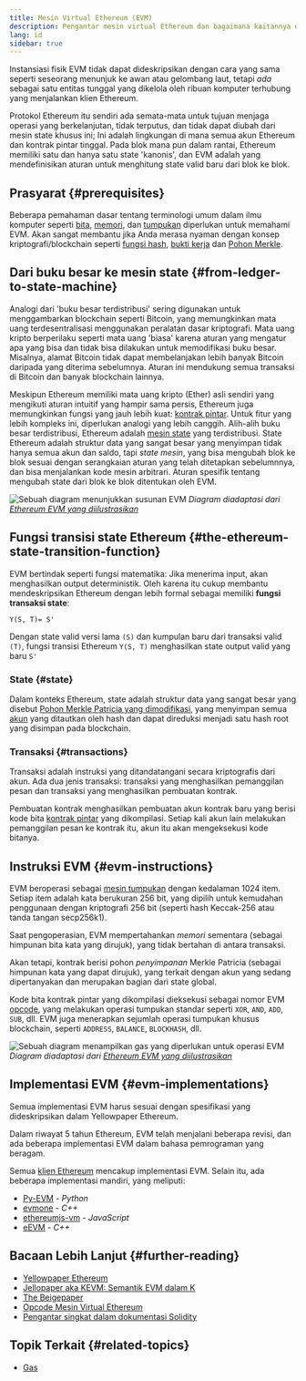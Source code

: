 ```yaml
---
title: Mesin Virtual Ethereum (EVM)
description: Pengantar mesin virtual Ethereum dan bagaimana kaitannya dengan state, transaksi, dan kontrak pintar.
lang: id
sidebar: true
---
```


Instansiasi fisik EVM tidak dapat dideskripsikan dengan cara yang sama seperti seseorang menunjuk ke awan atau gelombang laut, tetapi _ada_ sebagai satu entitas tunggal yang dikelola oleh ribuan komputer terhubung yang menjalankan klien Ethereum.

Protokol Ethereum itu sendiri ada semata-mata untuk tujuan menjaga operasi yang berkelanjutan, tidak terputus, dan tidak dapat diubah dari mesin state khusus ini; Ini adalah lingkungan di mana semua akun Ethereum dan kontrak pintar tinggal. Pada blok mana pun dalam rantai, Ethereum memiliki satu dan hanya satu state 'kanonis', dan EVM adalah yang mendefinisikan aturan untuk menghitung state valid baru dari blok ke blok.

## Prasyarat {#prerequisites}

Beberapa pemahaman dasar tentang terminologi umum dalam ilmu komputer seperti [bita](https://wikipedia.org/wiki/Byte), [memori](https://wikipedia.org/wiki/Computer_memory), dan [tumpukan](<https://wikipedia.org/wiki/Stack_(abstract_data_type)>) diperlukan untuk memahami EVM. Akan sangat membantu jika Anda merasa nyaman dengan konsep kriptografi/blockchain seperti [fungsi hash](https://wikipedia.org/wiki/Cryptographic_hash_function), [bukti kerja](https://wikipedia.org/wiki/Proof_of_work) dan [Pohon Merkle](https://wikipedia.org/wiki/Merkle_tree).

## Dari buku besar ke mesin state {#from-ledger-to-state-machine}

Analogi dari 'buku besar terdistribusi' sering digunakan untuk menggambarkan blockchain seperti Bitcoin, yang memungkinkan mata uang terdesentralisasi menggunakan peralatan dasar kriptografi. Mata uang kripto berperilaku seperti mata uang 'biasa' karena aturan yang mengatur apa yang bisa dan tidak bisa dilakukan untuk memodifikasi buku besar. Misalnya, alamat Bitcoin tidak dapat membelanjakan lebih banyak Bitcoin daripada yang diterima sebelumnya. Aturan ini mendukung semua transaksi di Bitcoin dan banyak blockchain lainnya.

Meskipun Ethereum memiliki mata uang kripto (Ether) asli sendiri yang mengikuti aturan intuitif yang hampir sama persis, Ethereum juga memungkinkan fungsi yang jauh lebih kuat: [kontrak pintar](/developers/docs/smart-contracts/). Untuk fitur yang lebih kompleks ini, diperlukan analogi yang lebih canggih. Alih-alih buku besar terdistribusi, Ethereum adalah [mesin state](https://wikipedia.org/wiki/Finite-state_machine) yang terdistribusi. State Ethereum adalah struktur data yang sangat besar yang menyimpan tidak hanya semua akun dan saldo, tapi _state mesin_, yang bisa mengubah blok ke blok sesuai dengan serangkaian aturan yang telah ditetapkan sebelumnnya, dan bisa menjalankan kode mesin arbitrari. Aturan spesifik tentang mengubah state dari blok ke blok ditentukan oleh EVM.

![Sebuah diagram menunjukkan susunan EVM](./evm.png) _Diagram diadaptasi dari [Ethereum EVM yang diilustrasikan](https://takenobu-hs.github.io/downloads/ethereum_evm_illustrated.pdf)_

## Fungsi transisi state Ethereum {#the-ethereum-state-transition-function}

EVM bertindak seperti fungsi matematika: Jika menerima input, akan menghasilkan output deterministik. Oleh karena itu cukup membantu mendeskripsikan Ethereum dengan lebih formal sebagai memiliki **fungsi transaksi state**:

```
Y(S, T)= S'
```

Dengan state valid versi lama `(S)` dan kumpulan baru dari transaksi valid `(T)`, fungsi transisi Ethereum `Y(S, T)` menghasilkan state output valid yang baru `S'`

### State {#state}

Dalam konteks Ethereum, state adalah struktur data yang sangat besar yang disebut [Pohon Merkle Patricia yang dimodifikasi](https://eth.wiki/en/fundamentals/patricia-tree), yang menyimpan semua [akun](/developers/docs/accounts/) yang ditautkan oleh hash dan dapat direduksi menjadi satu hash root yang disimpan pada blockchain.

### Transaksi {#transactions}

Transaksi adalah instruksi yang ditandatangani secara kriptografis dari akun. Ada dua jenis transaksi: transaksi yang menghasilkan pemanggilan pesan dan transaksi yang menghasilkan pembuatan kontrak.

Pembuatan kontrak menghasilkan pembuatan akun kontrak baru yang berisi kode bita [kontrak pintar](/developers/docs/smart-contracts/anatomy/) yang dikompilasi. Setiap kali akun lain melakukan pemanggilan pesan ke kontrak itu, akun itu akan mengeksekusi kode bitanya.

## Instruksi EVM {#evm-instructions}

EVM beroperasi sebagai [mesin tumpukan](https://wikipedia.org/wiki/Stack_machine) dengan kedalaman 1024 item. Setiap item adalah kata berukuran 256 bit, yang dipilih untuk kemudahan penggunaan dengan kriptografi 256 bit (seperti hash Keccak-256 atau tanda tangan secp256k1).

Saat pengoperasian, EVM mempertahankan _memori_ sementara (sebagai himpunan bita kata yang dirujuk), yang tidak bertahan di antara transaksi.

Akan tetapi, kontrak berisi pohon _penyimpanan_ Merkle Patricia (sebagai himpunan kata yang dapat dirujuk), yang terkait dengan akun yang sedang dipertanyakan dan merupakan bagian dari state global.

Kode bita kontrak pintar yang dikompilasi dieksekusi sebagai nomor EVM [opcode](/developers/docs/evm/opcodes), yang melakukan operasi tumpukan standar seperti `XOR`, `AND`, `ADD`, `SUB`, dll. EVM juga menerapkan sejumlah operasi tumpukan khusus blockchain, seperti `ADDRESS`, `BALANCE`, `BLOCKHASH`, dll.

![Sebuah diagram menampilkan gas yang diperlukan untuk operasi EVM](../gas/gas.png) _Diagram diadaptasi dari [Ethereum EVM yang diilustrasikan](https://takenobu-hs.github.io/downloads/ethereum_evm_illustrated.pdf)_

## Implementasi EVM {#evm-implementations}

Semua implementasi EVM harus sesuai dengan spesifikasi yang dideskripsikan dalam Yellowpaper Ethereum.

Dalam riwayat 5 tahun Ethereum, EVM telah menjalani beberapa revisi, dan ada beberapa implementasi EVM dalam bahasa pemrograman yang beragam.

Semua [klien Ethereum](/developers/docs/nodes-and-clients/#execution-clients) mencakup implementasi EVM. Selain itu, ada beberapa implementasi mandiri, yang meliputi:

- [Py-EVM](https://github.com/ethereum/py-evm) - _Python_
- [evmone](https://github.com/ethereum/evmone) - _C++_
- [ethereumjs-vm](https://github.com/ethereumjs/ethereumjs-vm) - _JavaScript_
- [eEVM](https://github.com/microsoft/eevm) - _C++_

## Bacaan Lebih Lanjut {#further-reading}

- [Yellowpaper Ethereum](https://ethereum.github.io/yellowpaper/paper.pdf)
- [Jellopaper aka KEVM: Semantik EVM dalam K](https://jellopaper.org/)
- [The Beigepaper](https://github.com/chronaeon/beigepaper)
- [Opcode Mesin Virtual Ethereum](https://www.ethervm.io/)
- [Pengantar singkat dalam dokumentasi Solidity](https://docs.soliditylang.org/en/latest/introduction-to-smart-contracts.html#index-6)

## Topik Terkait {#related-topics}

- [Gas](/developers/docs/gas/)
